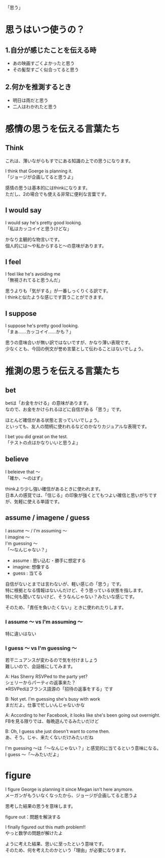 「思う」

# 思うはいつ使うの？

## 1.自分が感じたことを伝える時

- あの映画すごくよかったと思う
- その髪型すごく似合ってると思う

## 2.何かを推測するとき

- 明日は雨だと思う
- 二人はわかれたと思う


# 感情の思うを伝える言葉たち


## Think

これは、薄いながらもすでにある知識の上での思うになります。

I think that Goerge is planning it.  
「ジョージが企画してると思うよ」

感情の思うは基本的にはthinkになります。  
ただし、2の場合でも使える非常に便利な言葉です。


## I would say

I would say he's pretty good looking.  
「私はカッコイイと思うけどな」

かなり主観的な物言いです。  
個人的には～や私からすると～の意味があります。


## I feel

I feel like he's avoiding me  
「無視されてると思うんだ」

思うよりも「気がする」が一番しっくりくる訳です。  
I thinkと似たような感じです買うことができます。


## I suppose

I suppose he's pretty good looking.  
「まぁ……カッコイイ……かも？」

思うの意味合いが無い訳ではないですが、かなり薄い表現です。  
少なくとも、今回の例文が誉め言葉として伝わることはないでしょう。

# 推測の思うを伝える言葉たち

## bet

betは「お金をかける」の意味があります。  
なので、お金をかけられるほどに自信がある「思う」です。

ほとんど確信がある状態と言っていいでしょう。  
といっても、友人の間柄に使われるなどのかなりカジュアルな表現です。


I bet you did great on the test.  
「テストの点はかなりいいと思うよ」


## believe

I beleieve that ～  
「確か、～のはず」

thinkより少し強い確信があるときに使われます。  
日本人の感覚では、「信じる」の印象が強くとてもつよい確信と思いがちですが、気軽に使える単語です。


## assume / imagene / guess

I assume ～ / I'm assuming ～  
I imagine ～  
I'm guessing ～  
「～なんじゃない？」  

- assume : 思い込む・勝手に想定する  
- imagine: 想像する  
- guess  : 当てる  

自信がないとまでは言わないが、軽い感じの「思う」です。  
特に根拠となる情報はないんだけど、そう思っている状態を指します。  
特に何も聞いてないけど、そうなんじゃない？みたいな感じです。  
  
そのため、「責任を負いたくない」ときに使われたりします。  

### I assume ～ vs I'm assuming ～

特に違いはない  


### I guess ～ vs I'm guessing ～

若干ニュアンスが変わるので気を付けましょう  
難しいので、会話帳にしてみます。  

A: Has Sherry RSVPed to the party yet?  
シェリーからパーティの返事来た？  
※RSVPedはフランス語源の「招待の返事をする」です  

B: Not yet. I'm guessing she's busy with work  
まだだよ。仕事で忙しいんじゃないかな  

A: According to her Facebook, it looks like she's been going out overnight.  
FBを見る限りでは、毎晩遊んでるみたいだけど  

B: Oh, I guess she just doesn't want to come then.  
あ、そう。じゃ、来たくないだけみたいだね  


I'm guessing ～は「～なんじゃない？」と感覚的に当てるという意味になる。  
I guess ～「～みたいだよ」  


# figure

I figure George is planning it since Megan isn't here anymore.  
メーガンがもういなくなったから、ジョージが企画してると思うよ  


思考した結果の思うを意味します。  

figure out：問題を解決する  

I finally figured out this math problem!!  
やっと数学の問題が解けたよ  

ように考えた結果、思いに至ったという意味です。  
そのため、何を考えたのかという「理由」が必要になります。  

